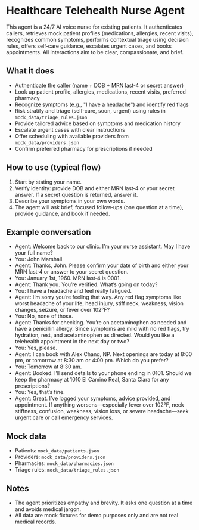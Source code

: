 # Healthcare Telehealth Nurse Agent

This agent is a 24/7 AI voice nurse for existing patients. It authenticates callers, retrieves mock patient profiles (medications, allergies, recent visits), recognizes common symptoms, performs contextual triage using decision rules, offers self‑care guidance, escalates urgent cases, and books appointments. All interactions aim to be clear, compassionate, and brief.

## What it does

- Authenticate the caller (name + DOB + MRN last‑4 or secret answer)
- Look up patient profile, allergies, medications, recent visits, preferred pharmacy
- Recognize symptoms (e.g., "I have a headache") and identify red flags
- Risk stratify and triage (self‑care, soon, urgent) using rules in `mock_data/triage_rules.json`
- Provide tailored advice based on symptoms and medication history
- Escalate urgent cases with clear instructions
- Offer scheduling with available providers from `mock_data/providers.json`
- Confirm preferred pharmacy for prescriptions if needed

## How to use (typical flow)

1. Start by stating your name.
2. Verify identity: provide DOB and either MRN last‑4 or your secret answer. If a secret question is returned, answer it.
3. Describe your symptoms in your own words.
4. The agent will ask brief, focused follow‑ups (one question at a time), provide guidance, and book if needed.

## Example conversation

- Agent: Welcome back to our clinic. I’m your nurse assistant. May I have your full name?
- You: John Marshall.
- Agent: Thanks, John. Please confirm your date of birth and either your MRN last‑4 or answer to your secret question.
- You: January 1st, 1960. MRN last‑4 is 0001.
- Agent: Thank you. You’re verified. What’s going on today?
- You: I have a headache and feel really fatigued.
- Agent: I’m sorry you’re feeling that way. Any red flag symptoms like worst headache of your life, head injury, stiff neck, weakness, vision changes, seizure, or fever over 102°F?
- You: No, none of those.
- Agent: Thanks for checking. You’re on acetaminophen as needed and have a penicillin allergy. Since symptoms are mild with no red flags, try hydration, rest, and acetaminophen as directed. Would you like a telehealth appointment in the next day or two?
- You: Yes, please.
- Agent: I can book with Alex Chang, NP. Next openings are today at 8:00 pm, or tomorrow at 8:30 am or 4:00 pm. Which do you prefer?
- You: Tomorrow at 8:30 am.
- Agent: Booked. I’ll send details to your phone ending in 0101. Should we keep the pharmacy at 1010 El Camino Real, Santa Clara for any prescriptions?
- You: Yes, that’s fine.
- Agent: Great. I’ve logged your symptoms, advice provided, and appointment. If anything worsens—especially fever over 102°F, neck stiffness, confusion, weakness, vision loss, or severe headache—seek urgent care or call emergency services.

## Mock data

- Patients: `mock_data/patients.json`
- Providers: `mock_data/providers.json`
- Pharmacies: `mock_data/pharmacies.json`
- Triage rules: `mock_data/triage_rules.json`

## Notes

- The agent prioritizes empathy and brevity. It asks one question at a time and avoids medical jargon.
- All data are mock fixtures for demo purposes only and are not real medical records.
